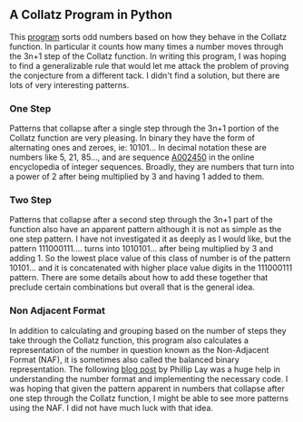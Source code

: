 ## A Collatz Program in Python

This [program](https://github.com/FuzzyBunnys/A-Different-Orbit-Counting-Program/blob/main/Collatz%20Simulation) sorts odd numbers based on how they behave in the Collatz function. In particular it counts how many times a number moves through the 3n+1 step of the Collatz function. In writing this program, I was hoping to find a generalizable rule that would let me attack the problem of proving the conjecture from a different tack. I didn't find a solution, but there are lots of very interesting patterns. 

### One Step
Patterns that collapse after a single step through the 3n+1 portion of the Collatz function are very pleasing. In binary they have the form of alternating ones and zeroes, ie: 10101...
In decimal notation these are numbers like 5, 21, 85..., and are sequence [A002450](http://oeis.org/A002450) in the online encyclopedia of integer sequences. Broadly, they are numbers that turn into a power of 2 after being multiplied by 3 and having 1 added to them.

### Two Step
Patterns that collapse after a second step through the 3n+1 part of the function also have an apparent pattern although it is not as simple as the one step pattern. I have not investigated it as deeply as I would like, but the pattern 111000111.... turns into 1010101... after being multiplied by 3 and adding 1. So the lowest place value of this class of number is of the pattern 10101... and it is concatenated with higher place value digits in the 111000111 pattern. There are some details about how to add these together that preclude certain combinations but overall that is the general idea. 

### Non Adjacent Format
In addition to calculating and grouping based on the number of steps they take through the Collatz function, this program also calculates a representation of the number in question known as the Non-Adjacent Format (NAF), it is sometimes also called the balanced binary representation. The following [blog post](https://phlay.de/post/non-adjacent-form/) by Phillip Lay was a huge help in understanding the number format and implementing the necessary code. I was hoping that given the pattern apparent in numbers that collapse after one step through the Collatz function, I might be able to see more patterns using the NAF. I did not have much luck with that idea. 
